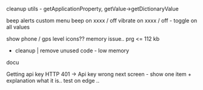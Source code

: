 cleanup utils - getApplicationProperty, getValue->getDictionaryValue

beep alerts
  custom menu
    beep on xxxx / off
    vibrate on xxxx / off
    - toggle on all values

show phone / gps level icons??
memory issue.. prg <= 112 kb
- cleanup | remove unused code - low memory

docu

Getting api key
HTTP 401 -> Api key wrong
next screen - show one item + explanation what it is..
test on edge ..